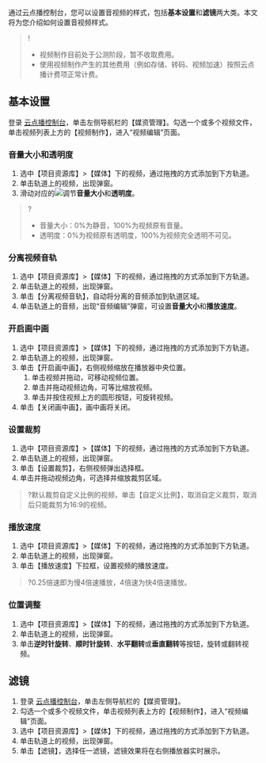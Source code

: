 
通过云点播控制台，您可以设置音视频的样式，包括**基本设置**和**滤镜**两大类。本文将为您介绍如何设置音视频样式。
>!
>- 视频制作目前处于公测阶段，暂不收取费用。
>- 使用视频制作产生的其他费用（例如存储、转码、视频加速）按照云点播计费项正常计费。


## 基本设置
登录 [云点播控制台](https://console.cloud.tencent.com/vod)，单击左侧导航栏的【媒资管理】。勾选一个或多个视频文件，单击视频列表上方的【视频制作】，进入“视频编辑”页面。

### 音量大小和透明度
1. 选中【项目资源库】>【媒体】下的视频，通过拖拽的方式添加到下方轨道。
2. 单击轨道上的视频，出现弹窗。
3. 滑动对应的![](https://main.qcloudimg.com/raw/f22c2eeccc2bfd6d0d659ad7772faa31.png)调节**音量大小**和**透明度**。
>?
>- 音量大小：0%为静音，100%为视频原有音量。
>- 透明度：0%为视频原有透明度，100%为视频完全透明不可见。


### 分离视频音轨
1. 选中【项目资源库】>【媒体】下的视频，通过拖拽的方式添加到下方轨道。
2. 单击轨道上的视频，出现弹窗。
3. 单击【分离视频音轨】，自动将分离的音频添加到轨道区域。
4. 单击轨道上的音频，出现“音频编辑”弹窗，可设置**音量大小**和**播放速度**。

### 开启画中画
1. 选中【项目资源库】>【媒体】下的视频，通过拖拽的方式添加到下方轨道。
2. 单击轨道上的视频，出现弹窗。
3. 单击【开启画中画】，右侧视频缩放在播放器中央位置。
	1. 单击视频并拖动，可移动视频位置。
	2. 单击并拖动视频边角，可等比缩放视频。
	3. 单击并按住视频上方的圆形按钮，可旋转视频。
4. 单击【关闭画中画】，画中画将关闭。

### 设置裁剪
1. 选中【项目资源库】>【媒体】下的视频，通过拖拽的方式添加到下方轨道。
2. 单击轨道上的视频，出现弹窗。
3. 单击【设置裁剪】，右侧视频弹出选择框。
4. 单击并拖动视频边角，可选择并缩放裁剪区域。
>?默认裁剪自定义比例的视频，单击【自定义比例】，取消自定义裁剪，取消后只能裁剪为16:9的视频。

### 播放速度
1. 选中【项目资源库】>【媒体】下的视频，通过拖拽的方式添加到下方轨道。
2. 单击轨道上的视频，出现弹窗。
3. 单击【播放速度】下拉框，设置视频的播放速度。
>?0.25倍速即为慢4倍速播放，4倍速为快4倍速播放。

### 位置调整
1. 选中【项目资源库】>【媒体】下的视频，通过拖拽的方式添加到下方轨道。
2. 单击轨道上的视频，出现弹窗。
3. 单击**逆时针旋转**、**顺时针旋转**、**水平翻转**或**垂直翻转**等按钮，旋转或翻转视频。


## 滤镜

1. 登录 [云点播控制台](https://console.cloud.tencent.com/vod)，单击左侧导航栏的【媒资管理】。
2. 勾选一个或多个视频文件，单击视频列表上方的【视频制作】，进入“视频编辑”页面。
3. 选中【项目资源库】>【媒体】下的视频，通过拖拽的方式添加到下方轨道。
4. 单击轨道上的视频，出现弹窗。
3. 单击【滤镜】，选择任一滤镜，滤镜效果将在右侧播放器实时展示。
